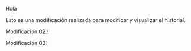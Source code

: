 Hola

Esto es una modificación realizada para modificar y visualizar el historial.

Modificación 02.!

Modificación 03!